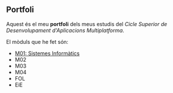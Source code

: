 ## Portfoli 

Aquest és el meu **portfoli** dels meus estudis del *Cicle Superior de Desenvolupament d'Aplicacions Multiplatforma*.

El mòduls que he fet són:
- [M01: Sistemes Informàtics](https://github.com/robertoferrero/Portfoli_/tree/main/Moduls/M01-SistemesInformatics)
- M02
- M03
- M04
- FOL
- EiE

